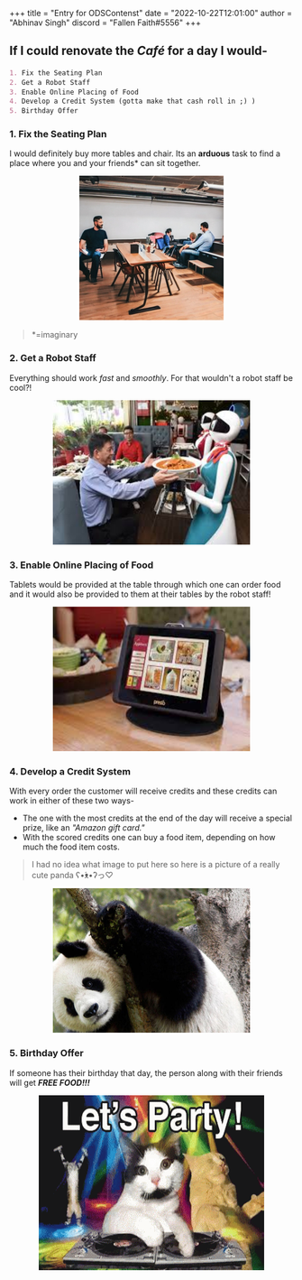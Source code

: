 +++
title = "Entry for ODSContenst"
date = "2022-10-22T12:01:00"
author = "Abhinav Singh"
discord = "Fallen Faith#5556"
+++

## If I could renovate the *Café* for a day I would-
```md
1. Fix the Seating Plan
2. Get a Robot Staff
3. Enable Online Placing of Food
4. Develop a Credit System (gotta make that cash roll in ;) )
5. Birthday Offer
```

### 1. Fix the Seating Plan
I would definitely buy more tables and chair. Its an **arduous** task to find a place where you and your friends* can sit together.
<p align="center">
  <img width="256" height="256" src="./RBAimgs/fr.jpg">
</p>

> *=imaginary

### 2. Get a Robot Staff
Everything should work *fast* and *smoothly*. For that wouldn't a robot staff be cool?!
<p align="center">
  <img width="350" height="256" src="./RBAimgs/robofood.jpg">
</p>

### 3. Enable Online Placing of Food
Tablets would be provided at the table through which one can order food and it would also be provided to them at their tables by the robot staff!
<p align="center">
  <img width="350" height="256" src="./RBAimgs/tab.jpg">
</p>

### 4. Develop a Credit System 
With every order the customer will receive credits and these credits can work in either of these two ways-
* The one with the most credits at the end of the day will receive a special prize, like an *"Amazon gift card."*
* With the scored credits one can buy a food item, depending on how much the food item costs.

> I had no idea what image to put here so here is a picture of a really cute panda ʕ•́ᴥ•̀ʔっ♡ 

<p align="center">
  <img width="350" height="256" src="./RBAimgs/panda.jpg">
</p>

### 5. Birthday Offer
If someone has their birthday that day, the person along with their friends will get ***FREE FOOD!!!***
<p align="center">
  <img width="400" height="310" src="./RBAimgs/party.gif">
</p>
